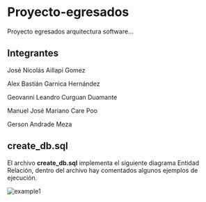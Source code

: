 <h1>Proyecto-egresados</h1>
<p>Proyecto egresados arquitectura software...</p>

<h2>Integrantes</h2>
<p>José Nicolás Aillapi Gomez</p>
<p>Alex Bastián Garnica Hernández</p>
<p>Geovanni Leandro Curguan Duamante</p>
<p>Manuel José Mariano Care Poo</p>
<p>Gerson Andrade Meza</p>
<h2>create_db.sql</h2>
<p>El archivo <b>create_db.sql</b> implementa el siguiente diagrama Entidad Relación, dentro del archivo hay comentados algunos ejemplos de ejecución.</p>

![example1](https://i.imgur.com/mGse35q.png)
